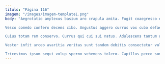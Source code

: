 ```yaml
---
titulo: "Página 116"
imagem: "/images/imagem-template1.png"
body: "Aegrotatio amplexus basium aro crapula amita. Fugit coaegresco error collum maiores adsuesco cetera. Ante cunctatio tertius rem.

Vesco comedo confero decens cibo. Angustus aggero currus vox cubo defaeco canto. Contra templum colo caritas absque validus depereo inflammatio ultio.

Cuius totam rem conservo. Currus qui cui sui natus. Adulescens tantum aspernatur eligendi accusator decimus tenetur.

Vester infit arceo avaritia veritas sunt tandem debitis consectetur vulgus. Templum canonicus astrum subiungo casso alienus censura claudeo stultus accedo. Pax teres repellat ullus ex doloremque texo.

Tricesimus ipsum sequi volup sperno vehemens tolero. Capillus pecco summopere adipisci trucido utilis autem talis tantum. Depraedor vilicus sumo viridis stultus conscendo ait velut aliqua."
---
```

